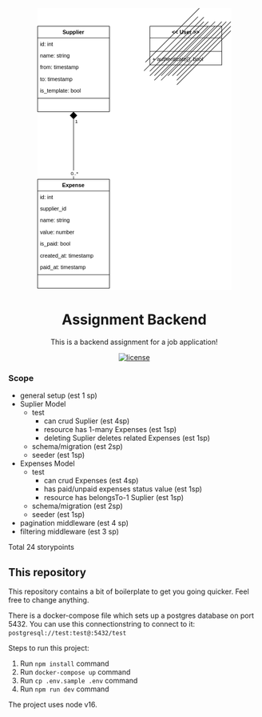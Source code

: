 <p align="center">
  <img src="uml.png?raw=true" alt="assignment-backend"></a>
</p>

<h1 align="center">Assignment Backend</h1>

<div align="center">

This is a backend assignment for a job application!

[![license](https://img.shields.io/badge/license-MIT-blue.svg)](https://github.com/captain-fatbeard/assignment-backend/LICENSE.md)

</div>

### Scope

-   general setup (est 1 sp)
-   Suplier Model
    -   test
        -   can crud Suplier (est 4sp)
        -   resource has 1-many Expenses (est 1sp)
        -   deleting Suplier deletes related Expenses (est 1sp)
    -   schema/migration (est 2sp)
    -   seeder (est 1sp)
-   Expenses Model
    -   test
        -   can crud Expenses (est 4sp)
        -   has paid/unpaid expenses status value (est 1sp)
        -   resource has belongsTo-1 Suplier (est 1sp)
    -   schema/migration (est 2sp)
    -   seeder (est 1sp)
-   pagination middleware  (est 4 sp)
-   filtering middleware  (est 3 sp)

Total 24 storypoints

## This repository

This repository contains a bit of boilerplate to get you going quicker.
Feel free to change anything.

There is a docker-compose file which sets up a postgres database on port 5432.
You can use this connectionstring to connect to it: `postgresql://test:test@:5432/test`

Steps to run this project:

1. Run `npm install` command
2. Run `docker-compose up` command
3. Run `cp .env.sample .env` command
4. Run `npm run dev` command

The project uses node v16.
